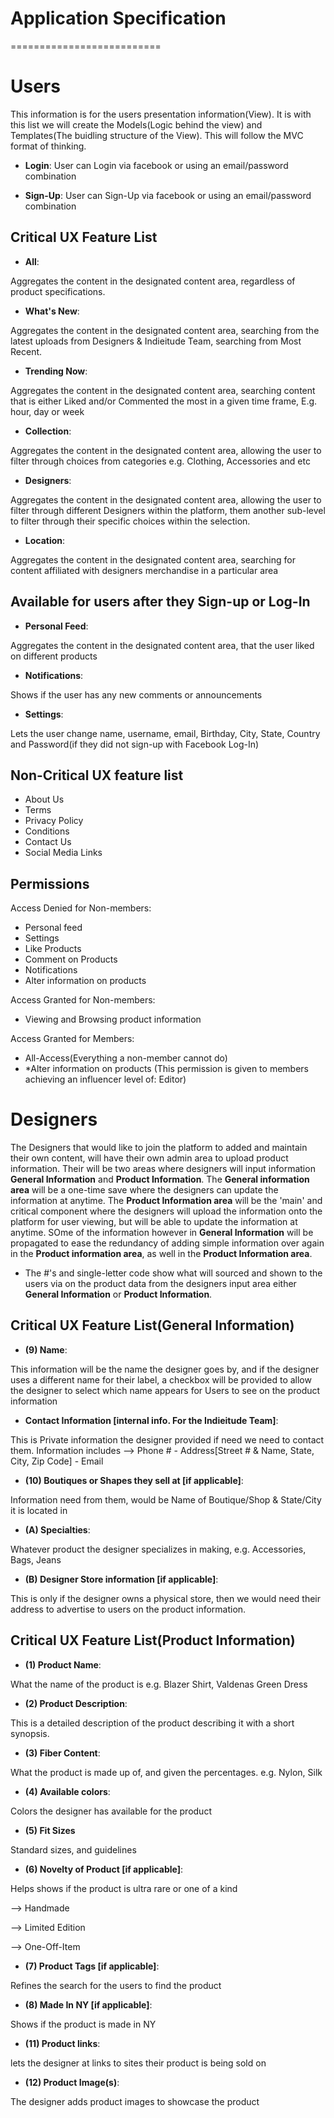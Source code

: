 Application Specification 
==========================
==========================

Users
======
This information is for the users presentation information(View). It is with this list we will create the Models(Logic behind the view) and Templates(The buidling structure of the View). This will follow the MVC format of thinking.

- **Login**:
User can Login via facebook or using an email/password combination 

- **Sign-Up**:
User can Sign-Up via facebook or using an email/password combination 

Critical UX Feature List
------------------------
- **All**:

Aggregates the content in the designated content area, regardless of product specifications.

- **What's New**:

Aggregates the content in the designated content area, searching from the latest uploads from Designers & Indieitude Team, searching from Most Recent.

- **Trending Now**:

Aggregates the content in the designated content area, searching content that is either Liked and/or Commented the most in a given time frame, E.g. hour, day or week

- **Collection**:

Aggregates the content in the designated content area, allowing the user to filter through choices from categories e.g. Clothing, Accessories and etc

- **Designers**:

Aggregates the content in the designated content area, allowing the user to filter through different Designers within the platform, them another sub-level to filter through their specific choices within the selection.

- **Location**:

Aggregates the content in the designated content area, searching for content affiliated with designers merchandise in a particular area


Available for users after they Sign-up or Log-In
------------------------------------------------
- **Personal Feed**:

Aggregates the content in the designated content area, that the user liked on different products 

- **Notifications**:

Shows if the user has any new comments or announcements 

- **Settings**:

Lets the user change name, username, email, Birthday, City, State, Country and Password(if they did not sign-up with Facebook Log-In)


Non-Critical UX feature list
----------------------------
- About Us
- Terms
- Privacy Policy 
- Conditions
- Contact Us
- Social Media Links


Permissions 
------------
Access Denied for Non-members:
- Personal feed
- Settings
- Like Products
- Comment on Products
- Notifications 
- Alter information on products

Access Granted for Non-members:
- Viewing and Browsing product information

Access Granted for Members:
- All-Access(Everything a non-member cannot do)
- *Alter information on products (This permission is given to members achieving an influencer level of: Editor)


Designers
===================================
The Designers that would like to join the platform to added and maintain their own content, will have their own admin area to upload product information. Their will be two areas where designers will input information **General Information** and **Product Information**. The **General information area** will be a one-time save where the designers can update the information at anytime. The **Product Information area** will be the 'main' and critical component where the designers will upload the information onto the platform for user viewing, but will be able to update the information at anytime. SOme of the information however in **General Information** will be propagated to ease the redundancy of adding simple information over again in the **Product information area**, as well in the **Product Information area**.

- The #'s and single-letter code show what will sourced and shown to the users via on the product data from the designers input area either **General Information** or **Product Information**.

Critical UX Feature List(General Information)
----------------------------------------
- **(9) Name**:

This information will be the name the designer goes by, and if the designer uses a different name for their label, a checkbox will be provided to allow the designer to
select which name appears for Users to see on the product information

- **Contact Information [internal info. For the Indieitude Team]**: 

This is Private information the designer provided if need we need to contact them. Information includes --> Phone # - Address[Street # & Name, State, City, Zip Code] - Email

- **(10) Boutiques or Shapes they sell at [if applicable]**:

Information need from them, would be Name of Boutique/Shop & State/City it is located in

- **(A) Specialties**: 

Whatever product the designer specializes in making, e.g. Accessories, Bags, Jeans

- **(B) Designer Store information [if applicable]**:

This is only if the designer owns a physical store, then we would need their address to advertise to users on the product information.


Critical UX Feature List(Product Information)
----------------------------------------
- **(1) Product Name**:

What the name of the product is e.g. Blazer Shirt, Valdenas Green Dress

- **(2) Product Description**:

This is a detailed description of the product describing it with a short synopsis.

- **(3) Fiber Content**:

What the product is made up of, and given the percentages. e.g. Nylon, Silk

- **(4) Available colors**:

Colors the designer has available for the product

- **(5) Fit Sizes**

Standard sizes, and guidelines

- **(6) Novelty of Product [if applicable]**:

Helps shows if the product is ultra rare or one of a kind

--> Handmade

--> Limited Edition

--> One-Off-Item

- **(7) Product Tags [if applicable]**:

Refines the search for the users to find the product

- **(8) Made In NY [if applicable]**:

Shows if the product is made in NY

- **(11) Product links**:

lets the designer at links to sites their product is being sold on

- **(12) Product Image(s)**:

The designer adds product images to showcase the product
















